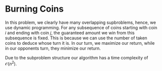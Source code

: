 # Burning Coins

In this problem, we clearly have many overlapping supbroblems, hence, we use dynamic programming. For any subsequence of coins starting with coin $i$ and ending with coin $j$, the guaranteed amount we win from this subsequence is fixed. This is because we can use the number of taken coins to deduce whose turn it is. In our turn, we maximize our return, while in our opponents turn, they minimize our return.

Due to the subproblem structure our algorithm has a time complexity of $\mathcal{O}(n^2)$.
